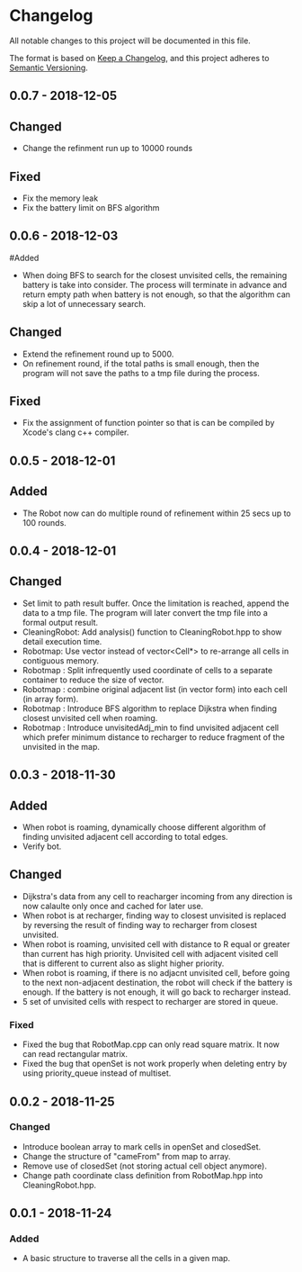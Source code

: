 # Changelog
All notable changes to this project will be documented in this file.

The format is based on [Keep a Changelog](https://keepachangelog.com/en/1.0.0/),
and this project adheres to [Semantic Versioning](https://semver.org/spec/v2.0.0.html).

## 0.0.7 - 2018-12-05
## Changed
- Change the refinment run up to 10000 rounds
## Fixed
- Fix the memory leak
- Fix the battery limit on BFS algorithm

## 0.0.6 - 2018-12-03
#Added
- When doing BFS to search for the closest unvisited cells, the remaining battery is take into consider. The process will terminate in advance and return empty path when battery is not enough, so that the algorithm can skip a lot of unnecessary search.
## Changed
- Extend the refinement round up to 5000.
- On refinement round, if the total paths is small enough, then the program will not save the paths to a tmp file during the process.

## Fixed
- Fix the assignment of function pointer so that is can be compiled by Xcode's clang c++ compiler.


## 0.0.5 - 2018-12-01
## Added
- The Robot now can do multiple round of refinement within 25 secs up to 100 rounds.

## 0.0.4 - 2018-12-01
## Changed
- Set limit to path result buffer. Once the limitation is reached, append the data to a tmp file. The program will later convert the tmp file into a formal output result.
- CleaningRobot: Add analysis() function to CleaningRobot.hpp to show detail execution time.
- Robotmap: Use vector<Cell> instead of vector<Cell*> to re-arrange all cells in contiguous memory.
- Robotmap : Split infrequently used coordinate of cells to a separate container to reduce the size of vector<Cell>.
- Robotmap : combine original adjacent list (in vector form) into each cell (in array form).
- Robotmap : Introduce BFS algorithm to replace Dijkstra when finding closest unvisited cell when roaming.
- Robotmap : Introduce unvisitedAdj_min to find unvisited adjacent cell which prefer minimum distance to recharger to reduce fragment of the unvisited in the map.

## 0.0.3 - 2018-11-30
## Added
- When robot is roaming, dynamically choose different algorithm of finding unvisited adjacent cell according to total edges.
- Verify bot.
## Changed
- Dijkstra's data from any cell to reacharger incoming from any direction is now calaulte only once and cached for later use.
- When robot is at recharger, finding way to closest unvisited is replaced by reversing the result of finding way to recharger from closest unvisited.
- When robot is roaming, unvisited cell with distance to R equal or greater than current has high priority. Unvisited cell with adjacent visited cell that is different to current also as slight higher priority.
- When robot is roaming, if there is no adjacnt unvisited cell, before going to the next non-adjacent destination, the robot will check if the battery is enough. If the battery is not enough, it will go back to recharger instead.
- 5 set of unvisited cells with respect to recharger are stored in queue.
### Fixed
- Fixed the bug that RobotMap.cpp can only read square matrix. It now can read rectangular matrix.
- Fixed the bug that openSet is not work properly when deleting entry by using priority_queue instead of multiset.

## 0.0.2 - 2018-11-25
### Changed
- Introduce boolean array to mark cells in openSet and closedSet.
- Change the structure of "cameFrom" from map to array.
- Remove use of closedSet (not storing actual cell object anymore).
- Change path coordinate class definition from RobotMap.hpp into CleaningRobot.hpp.

## 0.0.1 - 2018-11-24
### Added
- A basic structure to traverse all the cells in a given map.